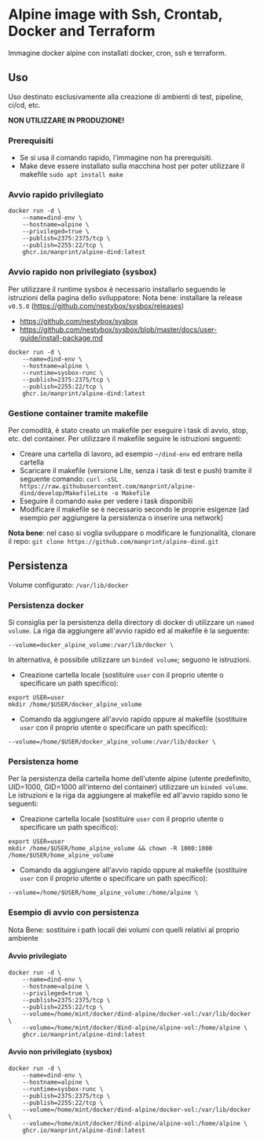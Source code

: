 # Alpine image with Ssh, Crontab, Docker and Terraform

Immagine docker alpine con installati docker, cron, ssh e terraform.

## Uso

Uso destinato esclusivamente alla creazione di ambienti di test, pipeline, ci/cd, etc.

**NON UTILIZZARE IN PRODUZIONE!**

### Prerequisiti

- Se si usa il comando rapido, l'immagine non ha prerequisiti.
- Make deve essere installato sulla macchina host per poter utilizzare il makefile
  `sudo apt install make`

### Avvio rapido privilegiato

```
docker run -d \
	--name=dind-env \
	--hostname=alpine \
	--privileged=true \
	--publish=2375:2375/tcp \
	--publish=2255:22/tcp \
	ghcr.io/manprint/alpine-dind:latest
```
### Avvio rapido non privilegiato (sysbox)

Per utilizzare il runtime sysbox è necessario installarlo seguendo le istruzioni della pagina dello sviluppatore:
Nota bene: installare la release `v0.5.0` (https://github.com/nestybox/sysbox/releases)

- https://github.com/nestybox/sysbox
- https://github.com/nestybox/sysbox/blob/master/docs/user-guide/install-package.md

```
docker run -d \
	--name=dind-env \
	--hostname=alpine \
	--runtime=sysbox-runc \
	--publish=2375:2375/tcp \
	--publish=2255:22/tcp \
	ghcr.io/manprint/alpine-dind:latest
```

### Gestione container tramite makefile

Per comodità, è stato creato un makefile per eseguire i task di avvio, stop, etc. del container.
Per utilizzare il makefile seguire le istruzioni seguenti:

- Creare una cartella di lavoro, ad esempio `~/dind-env` ed entrare nella cartella
- Scaricare il makefile (versione Lite, senza i task di test e push) tramite il seguente comando:
  `curl -sSL https://raw.githubusercontent.com/manprint/alpine-dind/develop/MakefileLite -o Makefile`
- Eseguire il comando `make` per vedere i task disponibili
- Modificare il makefile se è necessario secondo le proprie esigenze (ad esempio per aggiungere la persistenza o inserire una network)

**Nota bene**: nel caso si voglia sviluppare o modificare le funzionalità, clonare il repo: `git clone https://github.com/manprint/alpine-dind.git`

## Persistenza

Volume configurato: `/var/lib/docker`

### Persistenza docker

Si consiglia per la persistenza della directory di docker di utilizzare un `named volume`. La riga da aggiungere all'avvio rapido ed al makefile è la seguente:

```
--volume=docker_alpine_volume:/var/lib/docker \
```

In alternativa, è possibile utilizzare un `binded volume`; seguono le istruzioni.

- Creazione cartella locale (sostituire `user` con il proprio utente o specificare un path specifico):
  
```
export USER=user
mkdir /home/$USER/docker_alpine_volume
```

- Comando da aggiungere all'avvio rapido oppure al makefile (sostituire `user` con il proprio utente o specificare un path specifico):

```
--volume=/home/$USER/docker_alpine_volume:/var/lib/docker \
```

### Persistenza home

Per la persistenza della cartella home dell'utente alpine (utente predefinito, UID=1000, GID=1000 all'interno del container) utilizzare un `binded volume`. Le istruzioni e la riga da aggiungere al makefile ed all'avvio rapido sono le seguenti:

- Creazione cartella locale (sostituire `user` con il proprio utente o specificare un path specifico):
  
```
export USER=user
mkdir /home/$USER/home_alpine_volume && chown -R 1000:1000 /home/$USER/home_alpine_volume
```

- Comando da aggiungere all'avvio rapido oppure al makefile (sostituire `user` con il proprio utente o specificare un path specifico):

```
--volume=/home/$USER/home_alpine_volume:/home/alpine \
```

### Esempio di avvio con persistenza

Nota Bene: sostituire i path locali dei volumi con quelli relativi al proprio ambiente

#### Avvio privilegiato

```
docker run -d \
	--name=dind-env \
	--hostname=alpine \
	--privileged=true \
	--publish=2375:2375/tcp \
	--publish=2255:22/tcp \
	--volume=/home/mint/docker/dind-alpine/docker-vol:/var/lib/docker \
	--volume=/home/mint/docker/dind-alpine/alpine-vol:/home/alpine \
	ghcr.io/manprint/alpine-dind:latest
```

#### Avvio non privilegiato (sysbox)

```
docker run -d \
	--name=dind-env \
	--hostname=alpine \
	--runtime=sysbox-runc \
	--publish=2375:2375/tcp \
	--publish=2255:22/tcp \
	--volume=/home/mint/docker/dind-alpine/docker-vol:/var/lib/docker \
	--volume=/home/mint/docker/dind-alpine/alpine-vol:/home/alpine \
	ghcr.io/manprint/alpine-dind:latest
```